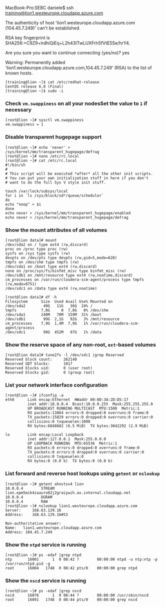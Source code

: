 MacBook-Pro:SEBC daniele$ ssh training@lion1.westeurope.cloudapp.azure.com

The authenticity of host 'lion1.westeurope.cloudapp.azure.com (104.45.7.249)' can't be established.

RSA key fingerprint is SHA256:+C9Z9+lrdhiQiEq+L2h43ITwLUXFrh5fVtE5Se/hrY4.

Are you sure you want to continue connecting (yes/no)? yes

Warning: Permanently added 'lion1.westeurope.cloudapp.azure.com,104.45.7.249' (RSA) to the list of known hosts.

```shell
[training@lion ~]$ cat /etc/redhat-release 
CentOS release 6.8 (Final)
[training@lion ~]$ sudo -i
```



### Check `vm.swappiness` on all your nodesSet the value to `1` if necessary

```shell
[root@lion ~]# sysctl vm.swappiness
vm.swappiness = 1
```



### Disable transparent hugepage support

```shell
[root@lion ~]# echo 'never' > /sys/kernel/mm/transparent_hugepage/defrag
[root@lion ~]# nano /etc/rc.local 
[root@lion ~]# cat /etc/rc.local 
#!/bin/sh
#
# This script will be executed *after* all the other init scripts.
# You can put your own initialization stuff in here if you don't
# want to do the full Sys V style init stuff.

touch /var/lock/subsys/local
for i in `ls /sys/block/sd*/queue/scheduler`
do
echo "noop" > $i
done
echo never > /sys/kernel/mm/transparent_hugepage/enabled
echo never > /sys/kernel/mm/transparent_hugepage/defrag
```



### Show the mount attributes of all volumes

```shell
[root@lion data]# mount
/dev/sda2 on / type ext4 (rw,discard)
proc on /proc type proc (rw)
sysfs on /sys type sysfs (rw)
devpts on /dev/pts type devpts (rw,gid=5,mode=620)
tmpfs on /dev/shm type tmpfs (rw)
/dev/sda1 on /boot type ext4 (rw,discard)
none on /proc/sys/fs/binfmt_misc type binfmt_misc (rw)
/dev/sdb1 on /mnt/resource type ext4 (rw,noatime,discard)
cm_processes on /var/run/cloudera-scm-agent/process type tmpfs (rw,mode=0751)
/dev/sdc1 on /data type ext4 (rw,noatime)

[root@lion data]# df -h
Filesystem      Size  Used Avail Use% Mounted on
/dev/sda2        49G   11G   36G  24% /
tmpfs           7,8G     0  7,8G   0% /dev/shm
/dev/sda1       240M   70M  159M  31% /boot
/dev/sdb1        99G  2,1G   92G   3% /mnt/resource
cm_processes    7,9G  1,4M  7,9G   1% /var/run/cloudera-scm-agent/process
/dev/sdc1        99G  452M   97G   1% /data
```



### Show the reserve space of any non-root, `ext`-based volumes

```shell
[root@lion data]# tune2fs -l /dev/sdc1 |grep Reserved
Reserved block count:     262140
Reserved GDT blocks:      1017
Reserved blocks uid:      0 (user root)
Reserved blocks gid:      0 (group root)
```



### List your network interface configuration

```shell
[root@lion ~]# ifconfig -a
eth0      Link encap:Ethernet  HWaddr 00:0D:3A:2D:D5:17  
​          inet addr:10.0.0.4  Bcast:10.0.0.255  Mask:255.255.255.0
​          UP BROADCAST RUNNING MULTICAST  MTU:1500  Metric:1
​          RX packets:13864 errors:0 dropped:0 overruns:0 frame:0
​          TX packets:15829 errors:0 dropped:0 overruns:0 carrier:0
​          collisions:0 txqueuelen:1000 
​          RX bytes:6848682 (6.5 MiB)  TX bytes:3042292 (2.9 MiB)

lo        Link encap:Local Loopback  
​          inet addr:127.0.0.1  Mask:255.0.0.0
​          UP LOOPBACK RUNNING  MTU:65536  Metric:1
​          RX packets:0 errors:0 dropped:0 overruns:0 frame:0
​          TX packets:0 errors:0 dropped:0 overruns:0 carrier:0
​          collisions:0 txqueuelen:0 
​          RX bytes:0 (0.0 b)  TX bytes:0 (0.0 b)
```



### List forward and reverse host lookups using `getent` or `nslookup`

```shell
[root@lion ~]# getent ahostsv4 lion
10.0.0.4        STREAM lion.epm5mik4zaauro02j2graiywih.ax.internal.cloudapp.net
10.0.0.4        DGRAM  
10.0.0.4        RAW    
[root@lion ~]# nslookup lion1.westeurope.cloudapp.azure.com
Server:		168.63.129.16
Address:	168.63.129.16#53

Non-authoritative answer:
Name:	lion1.westeurope.cloudapp.azure.com
Address: 104.45.7.249
```



### Show the `ntpd` service is running

```shell
[root@lion ~]# ps -edaf |grep ntpd
ntp       16001      1  0 08:42 ?        00:00:00 ntpd -u ntp:ntp -p /var/run/ntpd.pid -g
root      16004   1748  0 08:42 pts/0    00:00:00 grep ntpd
```



### Show the `nscd` service is running

```shell
[root@lion ~]# ps -edaf |grep nscd
nscd      16076      1  0 08:44 ?        00:00:00 /usr/sbin/nscd
root      16091   1748  0 08:44 pts/0    00:00:00 grep nscd
```